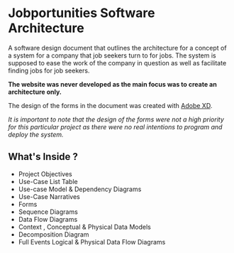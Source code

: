 # Jobportunities Software Architecture

A software design document that outlines the architecture for a concept of a system for a company that job seekers turn to for jobs. The system is supposed to ease the work of the company in question as well as facilitate finding jobs for job seekers. 

**The website was never developed as the main focus was to create an architecture only.**

The design of the forms in the document was created with [Adobe XD](https://www.adobe.com/products/xd.html). 

*It is important to note that the design of the forms were not a high priority for this particular project as there were no real intentions to program and deploy the system.*

## What's Inside ?

- Project Objectives 
- Use-Case List Table
- Use-case Model & Dependency Diagrams
- Use-Case Narratives
- Forms
- Sequence Diagrams
- Data Flow Diagrams
- Context , Conceptual & Physical Data Models
- Decomposition Diagram 
- Full Events Logical & Physical Data Flow Diagrams
